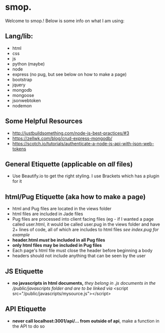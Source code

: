 # smop. 
Welcome to smop.! Below is some info on what I am using:

## Lang/lib:
* html
* css
* js
* python (maybe)
* node
* express (no pug, but see below on how to make a page)
* bootstrap
* jquery
* mongodb
* mongoose
* jsonwebtoken
* nodemon

## Some Helpful Resources 
* http://justbuildsomething.com/node-js-best-practices/#3
* https://zellwk.com/blog/crud-express-mongodb/
* https://scotch.io/tutorials/authenticate-a-node-js-api-with-json-web-tokens

## General Etiquette (applicable on *all* files)
* Use Beautify.io to get the right styling. I use Brackets which has a plugin for it

## html/Pug Etiquette (aka how to make a page)
* html and Pug files are located in the views folder
* html files are included in Jade files
* Pug files are processed into client facing files (eg - if I wanted a page called user.html, it would be called user.pug in the views folder and have 2+ lines of code, all of which are includes to html files *see index.pug for example*
* **header.html *must* be included in all Pug files**
* **only html files may be included in Pug files**
* Each page's html file must close the header before beginning a body
* headers should not include anything that can be seen by the user

## JS Etiquette
* **no javascripts in html documents,** *they belong in .js documents in the /public/javascripts folder and are to be linked via* \<script src="/public/javascripts/mysource.js">\</script>


## API Etiquette 
* **never call localhost:3001/api/... from outside of api**, make a function in the API to do so
